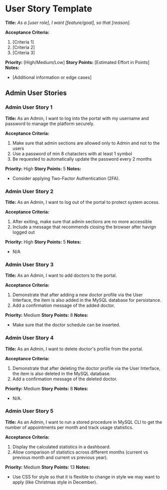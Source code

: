 # User Story Template

**Title:**
_As a [user role], I want [feature/goal], so that [reason]._

**Acceptance Criteria:**
1. [Criteria 1]
2. [Criteria 2]
3. [Criteria 3]

**Priority:** [High/Medium/Low]
**Story Points:** [Estimated Effort in Points]
**Notes:**
- [Additional information or edge cases]

## Admin User Stories

### Admin User Story 1

**Title:**
As an Admin, I want to log into the portal with my username and password to manage the platform securely.

**Acceptance Criteria:**
1. Make sure that admin sections are allowed only to Admin and not to the users
2. Use a password of min 8 chatacters with at least 1 symbol
3. Be requested to automatically update the password every 2 months

**Priority:** High
**Story Points:** 5
**Notes:**
- Consider applying Two-Factor Authentication (2FA).


### Admin User Story 2

**Title:**
As an Admin, I want to log out of the portal to protect system access.

**Acceptance Criteria:**
1. After exiting, make sure that admin sections are no more accessible
2. Include a message that recommends closing the browser after havign logged out

**Priority:** High
**Story Points:** 5
**Notes:**
- N/A


### Admin User Story 3

**Title:**
As an Admin, I want to add doctors to the portal.

**Acceptance Criteria:**
1. Demonstrate that after adding a new doctor profile via the User Interface, the item is also added in the MySQL database for persistance.
2. Add a confirmation message of the added doctor.

**Priority:** Medium
**Story Points:** 8
**Notes:**
- Make sure that the doctor schedule can be inserted.


### Admin User Story 4

**Title:**
As an Admin, I want to delete doctor's profile from the portal.

**Acceptance Criteria:**
1. Demonstrate that after deleting the doctor profile via the User Interface, the item is also deleted in the MySQL database.
2. Add a confirmation message of the deleted doctor.

**Priority:** Medium
**Story Points:** 8
**Notes:**
- N/A.


### Admin User Story 5

**Title:**
As an Admin, I want to run a stored procedure in MySQL CLI to get the number of appointments per month and track usage statistics.

**Acceptance Criteria:**
1. Display the calculated statistics in a dashboard.
2. Allow comparison of statistics across different months (current vs previous month and current vs previous year).

**Priority:** Medium
**Story Points:** 13
**Notes:**
- Use CSS for style so that it is flexible to change in style we may want to apply (like Christmas style in December).

